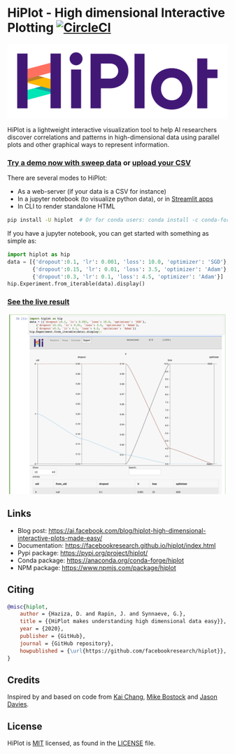 # HiPlot - High dimensional Interactive Plotting [![CircleCI](https://circleci.com/gh/facebookresearch/hiplot/tree/master.svg?style=svg&circle-token=c89b6825078e174cf35bdc18e4ad4a16e28876f9)](https://circleci.com/gh/facebookresearch/hiplot/tree/master)


![Logo](https://raw.githubusercontent.com/facebookresearch/hiplot/master/hiplot/static/logo.png)


HiPlot is a lightweight interactive visualization tool to help AI researchers discover correlations and patterns in high-dimensional data using parallel plots and other graphical ways to represent information.

### [Try a demo now with sweep data](https://facebookresearch.github.io/hiplot/_static/demo/ml1.csv.html) or [upload your CSV](https://facebookresearch.github.io/hiplot/_static/hiplot_upload.html)

There are several modes to HiPlot:
- As a web-server (if your data is a CSV for instance)
- In a jupyter notebook (to visualize python data), or in [Streamlit apps](https://facebookresearch.github.io/hiplot/tuto_streamlit.html)
- In CLI to render standalone HTML


```bash
pip install -U hiplot  # Or for conda users: conda install -c conda-forge hiplot
```

If you have a jupyter notebook, you can get started with something as simple as:

```python
import hiplot as hip
data = [{'dropout':0.1, 'lr': 0.001, 'loss': 10.0, 'optimizer': 'SGD'},
        {'dropout':0.15, 'lr': 0.01, 'loss': 3.5, 'optimizer': 'Adam'},
        {'dropout':0.3, 'lr': 0.1, 'loss': 4.5, 'optimizer': 'Adam'}]
hip.Experiment.from_iterable(data).display()
```

### [See the live result](https://facebookresearch.github.io/hiplot/_static/demo/demo_basic_usage.html)
![Result](https://raw.githubusercontent.com/facebookresearch/hiplot/master/assets/notebook.png)

## Links

* Blog post: https://ai.facebook.com/blog/hiplot-high-dimensional-interactive-plots-made-easy/
* Documentation: https://facebookresearch.github.io/hiplot/index.html
* Pypi package: https://pypi.org/project/hiplot/
* Conda package: https://anaconda.org/conda-forge/hiplot
* NPM package: https://www.npmjs.com/package/hiplot

## Citing

```bibtex
@misc{hiplot,
    author = {Haziza, D. and Rapin, J. and Synnaeve, G.},
    title = {{HiPlot makes understanding high dimensional data easy}},
    year = {2020},
    publisher = {GitHub},
    journal = {GitHub repository},
    howpublished = {\url{https://github.com/facebookresearch/hiplot}},
}
```

## Credits
Inspired by and based on code from [Kai Chang](http://bl.ocks.org/syntagmatic/3150059), [Mike Bostock](http://bl.ocks.org/1341021) and [Jason Davies](http://bl.ocks.org/1341281).

## License
HiPlot is [MIT](LICENSE) licensed, as found in the [LICENSE](LICENSE) file.
